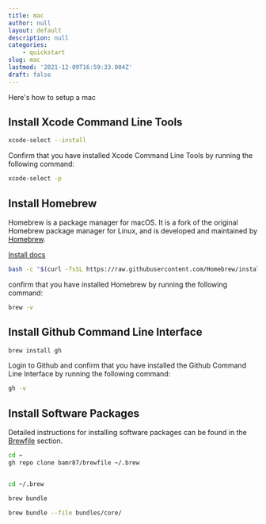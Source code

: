 ```yaml
---
title: mac
author: null
layout: default
description: null
categories:
    - quickstart
slug: mac
lastmod: '2021-12-09T16:59:33.004Z'
draft: false
---
```


Here's how to setup a mac

## Install Xcode Command Line Tools

```bash
xcode-select --install
```

Confirm that you have installed Xcode Command Line Tools by running the following command:

```bash
xcode-select -p
```

## Install Homebrew

Homebrew is a package manager for macOS. It is a fork of the original Homebrew package manager for Linux, and is developed and maintained by [Homebrew](https://brew.sh/).

[Install docs](https://docs.brew.sh/Installation)

```bash
bash -c "$(curl -fsSL https://raw.githubusercontent.com/Homebrew/install/master/install.sh)"
```

confirm that you have installed Homebrew by running the following command:

```bash
brew -v
```

## Install Github Command Line Interface

```bash
brew install gh
```

Login to Github and confirm that you have installed the Github Command Line Interface by running the following command:

```bash
gh -v
```

## Install Software Packages

Detailed instructions for installing software packages can be found in the [Brewfile](/quickstart/homebrew/) section.

```bash
cd ~
gh repo clone bamr87/brewfile ~/.brew
```


```bash

cd ~/.brew

brew bundle

brew bundle --file bundles/core/

```


## 

